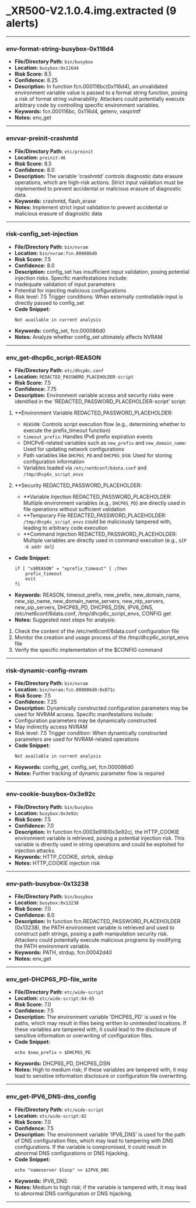 # _XR500-V2.1.0.4.img.extracted (9 alerts)

---

### env-format-string-busybox-0x116d4

- **File/Directory Path:** `bin/busybox`
- **Location:** `busybox:0x116d4`
- **Risk Score:** 8.5
- **Confidence:** 8.25
- **Description:** In function fcn.000116bc(0x116d4), an unvalidated environment variable value is passed to a format string function, posing a risk of format string vulnerability. Attackers could potentially execute arbitrary code by controlling specific environment variables.
- **Keywords:** fcn.000116bc, 0x116d4, getenv, vasprintf
- **Notes:** env_get

---
### envvar-preinit-crashmtd

- **File/Directory Path:** `etc/preinit`
- **Location:** `preinit:46`
- **Risk Score:** 8.5
- **Confidence:** 8.0
- **Description:** The variable 'crashmtd' controls diagnostic data erasure operations, which are high-risk actions. Strict input validation must be implemented to prevent accidental or malicious erasure of diagnostic data.
- **Keywords:** crashmtd, flash_erase
- **Notes:** Implement strict input validation to prevent accidental or malicious erasure of diagnostic data

---
### risk-config_set-injection

- **File/Directory Path:** `bin/nvram`
- **Location:** `bin/nvram:fcn.000086d0`
- **Risk Score:** 7.5
- **Confidence:** 8.0
- **Description:** config_set has insufficient input validation, posing potential injection risks. Specific manifestations include:
- Inadequate validation of input parameters
- Potential for injecting malicious configurations
- Risk level: 7.5
Trigger conditions: When externally controllable input is directly passed to config_set
- **Code Snippet:**
  ```
  Not available in current analysis
  ```
- **Keywords:** config_set, fcn.000086d0
- **Notes:** Analyze whether config_set ultimately affects NVRAM

---
### env_get-dhcp6c_script-REASON

- **File/Directory Path:** `etc/dhcp6c.conf`
- **Location:** `REDACTED_PASSWORD_PLACEHOLDER-script`
- **Risk Score:** 7.5
- **Confidence:** 7.75
- **Description:** Environment variable access and security risks were identified in the 'REDACTED_PASSWORD_PLACEHOLDER-script' script:
1. **Environment Variable REDACTED_PASSWORD_PLACEHOLDER:
   - `REASON`: Controls script execution flow (e.g., determining whether to execute the prefix_timeout function)
   - `timeout_prefix`: Handles IPv6 prefix expiration events
   - DHCPv6-related variables such as `new_prefix` and `new_domain_name`: Used for updating network configurations
   - Path variables like `DHCP6S_PD` and `DHCP6S_DSN`: Used for storing configuration information
   - Variables loaded via `/etc/net6conf/6data.conf` and `/tmp/dhcp6c_script_envs`

2. **Security REDACTED_PASSWORD_PLACEHOLDER:
   - **Variable Injection REDACTED_PASSWORD_PLACEHOLDER: Multiple environment variables (e.g., `DHCP6S_PD`) are directly used in file operations without sufficient validation
   - **Temporary File REDACTED_PASSWORD_PLACEHOLDER: `/tmp/dhcp6c_script_envs` could be maliciously tampered with, leading to arbitrary code execution
   - **Command Injection REDACTED_PASSWORD_PLACEHOLDER: Multiple variables are directly used in command execution (e.g., `$IP -6 addr del`)
- **Code Snippet:**
  ```
  if [ "x$REASON" = "xprefix_timeout" ] ;then
      prefix_timeout
      exit
  fi
  ```
- **Keywords:** REASON, timeout_prefix, new_prefix, new_domain_name, new_sip_name, new_domain_name_servers, new_ntp_servers, new_sip_servers, DHCP6S_PD, DHCP6S_DSN, IPV6_DNS, /etc/net6conf/6data.conf, /tmp/dhcp6c_script_envs, CONFIG get
- **Notes:** Suggested next steps for analysis:
1. Check the content of the /etc/net6conf/6data.conf configuration file
2. Monitor the creation and usage process of the /tmp/dhcp6c_script_envs file
3. Verify the specific implementation of the $CONFIG command

---
### risk-dynamic-config-nvram

- **File/Directory Path:** `bin/nvram`
- **Location:** `bin/nvram:fcn.000086d0:0x871c`
- **Risk Score:** 7.5
- **Confidence:** 7.25
- **Description:** Dynamically constructed configuration parameters may be used for NVRAM access. Specific manifestations include:
- Configuration parameters may be dynamically constructed
- May indirectly access NVRAM
- Risk level: 7.5
Trigger condition: When dynamically constructed parameters are used for NVRAM-related operations
- **Code Snippet:**
  ```
  Not available in current analysis
  ```
- **Keywords:** config_get, config_set, fcn.000086d0
- **Notes:** Further tracking of dynamic parameter flow is required

---
### env-cookie-busybox-0x3e92c

- **File/Directory Path:** `bin/busybox`
- **Location:** `busybox:0x3e92c`
- **Risk Score:** 7.5
- **Confidence:** 7.0
- **Description:** In function fcn.0003e918(0x3e92c), the HTTP_COOKIE environment variable is retrieved, posing a potential injection risk. This variable is directly used in string operations and could be exploited for injection attacks.
- **Keywords:** HTTP_COOKIE, strtok, strdup
- **Notes:** HTTP_COOKIE injection risk

---
### env-path-busybox-0x13238

- **File/Directory Path:** `bin/busybox`
- **Location:** `busybox:0x13238`
- **Risk Score:** 7.0
- **Confidence:** 8.0
- **Description:** In function fcn.REDACTED_PASSWORD_PLACEHOLDER (0x13238), the PATH environment variable is retrieved and used to construct path strings, posing a path manipulation security risk. Attackers could potentially execute malicious programs by modifying the PATH environment variable.
- **Keywords:** PATH, strdup, fcn.00042d40
- **Notes:** env_get

---
### env_get-DHCP6S_PD-file_write

- **File/Directory Path:** `etc/wide-script`
- **Location:** `etc/wide-script:64-65`
- **Risk Score:** 7.0
- **Confidence:** 7.5
- **Description:** The environment variable 'DHCP6S_PD' is used in file paths, which may result in files being written to unintended locations. If these variables are tampered with, it could lead to the disclosure of sensitive information or overwriting of configuration files.
- **Code Snippet:**
  ```
  echo $new_prefix > $DHCP6S_PD
  ```
- **Keywords:** DHCP6S_PD, DHCP6S_DSN
- **Notes:** High to medium risk; if these variables are tampered with, it may lead to sensitive information disclosure or configuration file overwriting.

---
### env_get-IPV6_DNS-dns_config

- **File/Directory Path:** `etc/wide-script`
- **Location:** `etc/wide-script:82`
- **Risk Score:** 7.0
- **Confidence:** 7.5
- **Description:** The environment variable 'IPV6_DNS' is used for the path of DNS configuration files, which may lead to tampering with DNS configurations. If the variable is compromised, it could result in abnormal DNS configurations or DNS hijacking.
- **Code Snippet:**
  ```
  echo "nameserver $loop" >> $IPV6_DNS
  ```
- **Keywords:** IPV6_DNS
- **Notes:** Medium to high risk; if the variable is tampered with, it may lead to abnormal DNS configuration or DNS hijacking.

---
